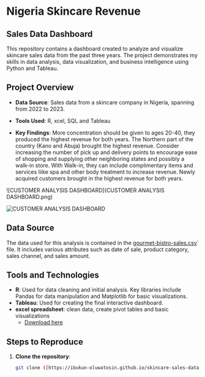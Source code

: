 # Nigeria Skincare Revenue

## Sales Data Dashboard

This repository contains a dashboard created to analyze and visualize skincare sales data from the past three years. The project demonstrates my skills in data analysis, data visualization, and business intelligence using Python and Tableau.

## Project Overview

- **Data Source**: Sales data from a skincare company in Nigeria, spanning from 2022 to 2023.
- **Tools Used**: R, xcel, SQL and Tableau
  
- **Key Findings**:
More concentration should be given to ages 20-40, they produced the highest revenue for both years.
The Northern part of the country (Kano and Abuja) brought the highest revenue. Consider increasing the number of pick up and delivery points to encourage ease of shopping and supplying other neighboring states and possibly a walk-in store. With Walk-in, they can include complimentary items and services liike spa and other body treatment to increase revenue.
Newly acquired customers brought in the highest revenue for both years.

![CUSTOMER ANALYSIS DASHBOARD](CUSTOMER ANALYSIS DASHBOARD.png)

![CUSTOMER ANALYSIS DASHBOARD](https://github.com/Ibukun-Oluwatosin/Nigeria-Skincare-Revenue/assets/173062633/3af1b348-cc98-4c4d-9d09-e392014eccb3)


## Data Source

The data used for this analysis is contained in the [gourmet-bistro-sales.csv](https://github.com/Ibukun-Oluwatosin/Nigeria-Skincare-Revenue/blob/main/skincare_sales_data_csv.csv)` file. It includes various attributes such as date of sale, product category, sales channel, and sales amount.

## Tools and Technologies

- **R**: Used for data cleaning and initial analysis. Key libraries include Pandas for data manipulation and Matplotlib for basic visualizations.
- **Tableau**: Used for creating the final interactive dashboard.
- **excel spreadsheet**: clean data, create pivot tables and basic visualizations
    - [Download here](https://microsoft.com)

## Steps to Reproduce

1. **Clone the repository**:
   ```sh
   git clone ([https://ibukun-oluwatosin.github.io/skincare-sales-data/](https://github.com/Ibukun-Oluwatosin/Nigeria-Skincare-Revenue))
